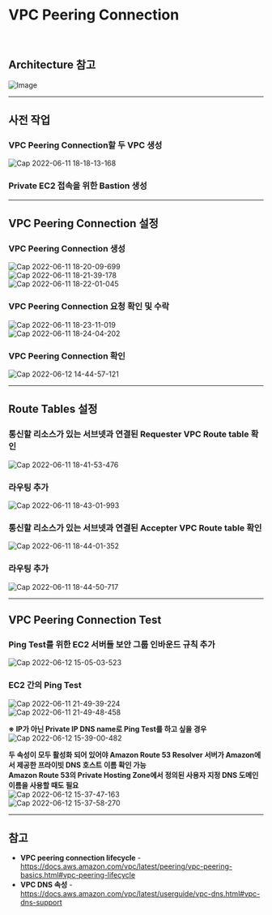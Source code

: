 # VPC Peering Connection

<br/>

## Architecture 참고
![Image](https://user-images.githubusercontent.com/46125158/173216996-20938f3a-69b9-4ae3-98df-74a2c0a9a496.png)

<hr>

## 사전 작업
### VPC Peering Connection할 두 VPC 생성
![Cap 2022-06-11 18-18-13-168](https://user-images.githubusercontent.com/46125158/173217138-3512a457-c842-4e29-96fa-092ced644c1e.png)

### Private EC2 접속을 위한 Bastion 생성

<hr>

## VPC Peering Connection 설정
### VPC Peering Connection 생성
![Cap 2022-06-11 18-20-09-699](https://user-images.githubusercontent.com/46125158/173217159-ce88d606-740c-4184-9150-15d195ca2216.png)  
![Cap 2022-06-11 18-21-39-178](https://user-images.githubusercontent.com/46125158/173217323-2edc2667-c31b-4bac-bcad-f5f196c202bb.png)  
![Cap 2022-06-11 18-22-01-045](https://user-images.githubusercontent.com/46125158/173217325-ef473bb4-24fd-4552-81b4-665215525af0.png)

### VPC Peering Connection 요청 확인 및 수락
![Cap 2022-06-11 18-23-11-019](https://user-images.githubusercontent.com/46125158/173217375-dc4eeac2-a82a-42a3-8402-7b743ee10449.png)  
![Cap 2022-06-11 18-24-04-202](https://user-images.githubusercontent.com/46125158/173217416-7bf9e704-5f2f-4998-9956-e29c564960df.png)

### VPC Peering Connection 확인
![Cap 2022-06-12 14-44-57-121](https://user-images.githubusercontent.com/46125158/173217519-05b52170-0642-443d-b676-e54fa560edd7.png)

<hr>

## Route Tables 설정
### 통신할 리소스가 있는 서브넷과 연결된 Requester VPC Route table 확인
![Cap 2022-06-11 18-41-53-476](https://user-images.githubusercontent.com/46125158/173217598-443557dc-cac9-454b-9412-27233bd2b8d4.png)

### 라우팅 추가
![Cap 2022-06-11 18-43-01-993](https://user-images.githubusercontent.com/46125158/173218202-1f6b0691-cb9f-4f44-b756-5b1e132250b4.png)

### 통신할 리소스가 있는 서브넷과 연결된 Accepter VPC Route table 확인
![Cap 2022-06-11 18-44-01-352](https://user-images.githubusercontent.com/46125158/173218697-4d44570c-c96f-4940-9645-b4e7f3121cea.png)

### 라우팅 추가
![Cap 2022-06-11 18-44-50-717](https://user-images.githubusercontent.com/46125158/173219059-683b13b0-8a7e-4312-b9da-cb713b8d0a8d.png)

<hr>

## VPC Peering Connection Test
### Ping Test를 위한 EC2 서버들 보안 그룹 인바운드 규칙 추가
![Cap 2022-06-12 15-05-03-523](https://user-images.githubusercontent.com/46125158/173219426-f4ebdb54-629f-4ed6-add5-fa780fe8380a.png)

### EC2 간의 Ping Test
![Cap 2022-06-11 21-49-39-224](https://user-images.githubusercontent.com/46125158/173219554-d762fbb2-6eeb-49b9-9db3-5bf9b03dba63.png)  
![Cap 2022-06-11 21-49-48-458](https://user-images.githubusercontent.com/46125158/173219557-afd3864d-5a15-45cc-bb1d-9f8c56a211e1.png)

**※ IP가 아닌 Private IP DNS name로 Ping Test를 하고 싶을 경우**  
![Cap 2022-06-12 15-39-00-482](https://user-images.githubusercontent.com/46125158/173220766-67e315f4-1d03-4bc7-bb71-d0c01afa2ffc.png)

**두 속성이 모두 활성화 되어 있어야 Amazon Route 53 Resolver 서버가 Amazon에서 제공한 프라이빗 DNS 호스트 이름 확인 가능**  
**Amazon Route 53의 Private Hosting Zone에서 정의된 사용자 지정 DNS 도메인 이름을 사용할 때도 필요**  
![Cap 2022-06-12 15-37-47-163](https://user-images.githubusercontent.com/46125158/173220791-c36090ab-6ced-4f42-899a-a79e424ebb82.png)  
![Cap 2022-06-12 15-37-58-270](https://user-images.githubusercontent.com/46125158/173220793-16809487-4dc9-4f5c-9672-1222caa47344.png)

<hr>

## 참고
- **VPC peering connection lifecycle** - https://docs.aws.amazon.com/vpc/latest/peering/vpc-peering-basics.html#vpc-peering-lifecycle
- **VPC DNS 속성** - https://docs.aws.amazon.com/vpc/latest/userguide/vpc-dns.html#vpc-dns-support
